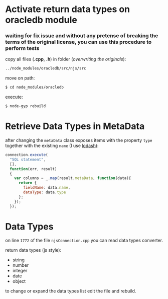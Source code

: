 # Activate return data types on oracledb module

### waiting for fix [issue](https://github.com/oracle/node-oracledb/issues/358) and without any pretense of breaking the terms of the original license, you can use this procedure to perform tests ###

copy all files (**.cpp**, **.h**) in folder (*overwriting the originals*):
```sh
../node_modules/oracledb/src/njs/src
```

move on path:
```sh
$ cd node_modules/oracledb
```

execute:
```sh
$ node-gyp rebuild
```

# Retrieve Data Types in MetaData #

after changing the `metaData` class exposes items with the property `type` together with the existing `name` (I use [lodash](https://lodash.com/docs)):
```javascript
connection.execute(
  "SQL statement",
  [],
  function(err, result)
  {
    var columns = _.map(result.metaData, function(data){
      return {
        fieldName: data.name,
        dataType: data.type
      };
    });
  });
```

# Data Types #
on line `1772` of the file `njsConnection.cpp` you can read data types converter.

return data types (js style):
- string
- number
- integer
- date
- object


to change or expand the data types list edit the file and rebuild.
